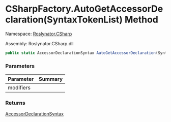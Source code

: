 # CSharpFactory\.AutoGetAccessorDeclaration\(SyntaxTokenList\) Method

Namespace: [Roslynator.CSharp](../../README.md)

Assembly: Roslynator\.CSharp\.dll

```csharp
public static AccessorDeclarationSyntax AutoGetAccessorDeclaration(SyntaxTokenList modifiers = default(SyntaxTokenList))
```

### Parameters

| Parameter | Summary |
| --------- | ------- |
| modifiers | |

### Returns

[AccessorDeclarationSyntax](https://docs.microsoft.com/en-us/dotnet/api/microsoft.codeanalysis.csharp.syntax.accessordeclarationsyntax)


